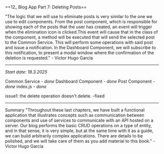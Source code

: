 ==12_ Blog App Part 7: Deleting Posts==

"The logic that we will use to eliminate posts is very similar to the one we use to edit components. From the post component, which is responsible for showing each of the posts that the user has created, an event will trigger when the elimination icon is clicked.This event will cause that in the class of the component, a method will be executed that will send the selected post to the Common Service. This will perform some operations with said post and issue a notification. In the Dashboard Component, we will subscribe to this notification, to present a modal window where the confirmation of the deletion is requested." - Victor Hugo Garcia

---
*Start date: 18.3.2025*

Common Service - *done*
Dashboard Component - *done*
Post Component - *done*
index.js - *done*

issue1:
the delete operation doesn't delete.
-fixed

---
Summary
"Throughout these last chapters, we have built a functional application that illustrates concepts such as communication between components and use of services to communicate with an API hosted on a server. Our blog performs the basic CRUD operations on a type of entity, and in that sense, it is very simple, but at the same time with it as a guide, we can build arbitrarily complex applications. There are details to be polished, and we will take care of them as you add material to this book." - Victor Hugo Garcia